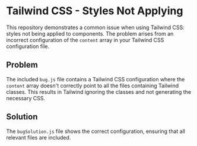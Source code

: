 # Tailwind CSS - Styles Not Applying

This repository demonstrates a common issue when using Tailwind CSS: styles not being applied to components.  The problem arises from an incorrect configuration of the `content` array in your Tailwind CSS configuration file.

## Problem

The included `bug.js` file contains a Tailwind CSS configuration where the `content` array doesn't correctly point to all the files containing Tailwind classes. This results in Tailwind ignoring the classes and not generating the necessary CSS.

## Solution

The `bugSolution.js` file shows the correct configuration, ensuring that all relevant files are included. 
